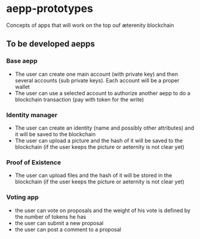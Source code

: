 # aepp-prototypes
Concepts of apps that will work on the top ouf æterenity blockchain

## To be developed aepps
### Base aepp
* The user can create one main account (with private key) and then several accounts (sub private keys). Each account will be a proper wallet
* The user can use a selected account to authorize another aepp to do a blockchain transaction (pay with token for the write)

### Identity manager
* The user can create an identity (name and possibly other attributes) and it will be saved to the blockchain
* The user can upload a picture and the hash of it will be saved to the blockchain (if the user keeps the picture or aeternity is not clear yet)

### Proof of Existence 
* The user can upload files and the hash of it will be stored in the blockchain (if the user keeps the picture or aeternity is not clear yet)

### Voting app

* the user can vote on proposals and the weight of his vote is defined by the number of tokens he has
* the user can submit a new proposal
* the user can post a comment to a proposal



